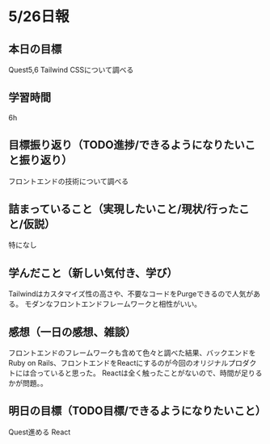 # 5/26日報
## 本日の目標
Quest5,6
Tailwind CSSについて調べる
## 学習時間
6h
## 目標振り返り（TODO進捗/できるようになりたいこと振り返り）
フロントエンドの技術について調べる
## 詰まっていること（実現したいこと/現状/行ったこと/仮説）
特になし
## 学んだこと（新しい気付き、学び）
Tailwindはカスタマイズ性の高さや、不要なコードをPurgeできるので人気がある。
モダンなフロントエンドフレームワークと相性がいい。
## 感想（一日の感想、雑談）
フロントエンドのフレームワークも含めて色々と調べた結果、バックエンドをRuby on Rails、フロントエンドをReactにするのが今回のオリジナルプロダクトには合っていると思った。
Reactは全く触ったことがないので、時間が足りるかが問題。。
## 明日の目標（TODO目標/できるようになりたいこと）
Quest進める
React
